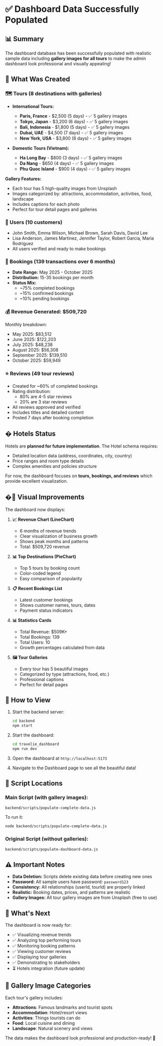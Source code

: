 # ✅ Dashboard Data Successfully Populated

## 📊 Summary

The dashboard database has been successfully populated with realistic sample data including **gallery images for all tours** to make the admin dashboard look professional and visually appealing!

## 🎯 What Was Created

### 🗺️ Tours (8 destinations with galleries)
- **International Tours:**
  - **Paris, France** - $2,500 (5 days) - ✅ 5 gallery images
  - **Tokyo, Japan** - $3,200 (6 days) - ✅ 5 gallery images
  - **Bali, Indonesia** - $1,800 (5 days) - ✅ 5 gallery images
  - **Dubai, UAE** - $4,500 (7 days) - ✅ 5 gallery images
  - **New York, USA** - $3,800 (6 days) - ✅ 5 gallery images

- **Domestic Tours (Vietnam):**
  - **Ha Long Bay** - $800 (3 days) - ✅ 5 gallery images
  - **Da Nang** - $650 (4 days) - ✅ 5 gallery images
  - **Phu Quoc Island** - $900 (4 days) - ✅ 5 gallery images

**Gallery Features:**
- Each tour has 5 high-quality images from Unsplash
- Images categorized by: attractions, accommodation, activities, food, landscape
- Includes captions for each photo
- Perfect for tour detail pages and galleries

### 👥 Users (10 customers)
- John Smith, Emma Wilson, Michael Brown, Sarah Davis, David Lee
- Lisa Anderson, James Martinez, Jennifer Taylor, Robert Garcia, Maria Rodriguez
- All users verified and ready to make bookings

### 📅 Bookings (139 transactions over 6 months)
- **Date Range:** May 2025 - October 2025
- **Distribution:** 15-35 bookings per month
- **Status Mix:** 
  - ~75% completed bookings
  - ~15% confirmed bookings
  - ~10% pending bookings

### 💰 Revenue Generated: $509,720
Monthly breakdown:
- May 2025: $83,512
- June 2025: $122,203
- July 2025: $48,238
- August 2025: $56,308
- September 2025: $139,510
- October 2025: $59,949

### ⭐ Reviews (49 tour reviews)
- Created for ~60% of completed bookings
- Rating distribution:
  - 80% are 4-5 star reviews
  - 20% are 3 star reviews
- All reviews approved and verified
- Includes titles and detailed content
- Posted 7 days after booking completion

## � Hotels Status

Hotels are **planned for future implementation**. The Hotel schema requires:
- Detailed location data (address, coordinates, city, country)
- Price ranges and room type details
- Complex amenities and policies structure

For now, the dashboard focuses on **tours, bookings, and reviews** which provide excellent visualization.

## �🎨 Visual Improvements

The dashboard now displays:

1. **📈 Revenue Chart (LineChart)**
   - 6 months of revenue trends
   - Clear visualization of business growth
   - Shows peak months and patterns
   - Total: $509,720 revenue

2. **📊 Top Destinations (PieChart)**
   - Top 5 tours by booking count
   - Color-coded legend
   - Easy comparison of popularity

3. **📋 Recent Bookings List**
   - Latest customer bookings
   - Shows customer names, tours, dates
   - Payment status indicators

4. **📊 Statistics Cards**
   - Total Revenue: $509K+
   - Total Bookings: 139
   - Total Users: 10
   - Growth percentages calculated from data

5. **🖼️ Tour Galleries**
   - Every tour has 5 beautiful images
   - Categorized by type (attractions, food, etc.)
   - Professional captions
   - Perfect for detail pages

## 🚀 How to View

1. Start the backend server:
   ```bash
   cd backend
   npm start
   ```

2. Start the dashboard:
   ```bash
   cd travelie_dashboard
   npm run dev
   ```

3. Open the dashboard at `http://localhost:5173`

4. Navigate to the Dashboard page to see all the beautiful data!

## 🔧 Script Locations

### Main Script (with gallery images):
```bash
backend/scripts/populate-complete-data.js
```

To run it:
```bash
node backend/scripts/populate-complete-data.js
```

### Original Script (without galleries):
```bash
backend/scripts/populate-dashboard-data.js
```

## ⚠️ Important Notes

- **Data Deletion:** Scripts delete existing data before creating new ones
- **Password:** All sample users have password: `password123`
- **Consistency:** All relationships (userId, tourId) are properly linked
- **Realistic:** Booking dates, prices, and patterns are realistic
- **Gallery Images:** All tour gallery images are from Unsplash (free to use)

## 🎯 What's Next

The dashboard is now ready for:
- ✅ Visualizing revenue trends
- ✅ Analyzing top performing tours
- ✅ Monitoring booking patterns
- ✅ Viewing customer reviews
- ✅ Displaying tour galleries
- ✅ Demonstrating to stakeholders
- ⏳ Hotels integration (future update)

## 📸 Gallery Image Categories

Each tour's gallery includes:
- **Attractions**: Famous landmarks and tourist spots
- **Accommodation**: Hotel/resort views
- **Activities**: Things tourists can do
- **Food**: Local cuisine and dining
- **Landscape**: Natural scenery and views

The data makes the dashboard look professional and production-ready! 🎉
